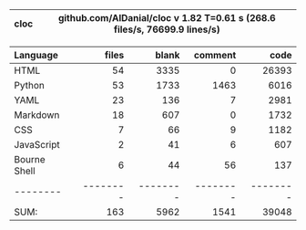 cloc|github.com/AlDanial/cloc v 1.82  T=0.61 s (268.6 files/s, 76699.9 lines/s)
--- | ---

Language|files|blank|comment|code
:-------|-------:|-------:|-------:|-------:
HTML|54|3335|0|26393
Python|53|1733|1463|6016
YAML|23|136|7|2981
Markdown|18|607|0|1732
CSS|7|66|9|1182
JavaScript|2|41|6|607
Bourne Shell|6|44|56|137
--------|--------|--------|--------|--------
SUM:|163|5962|1541|39048

